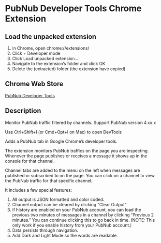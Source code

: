 # PubNub Developer Tools Chrome Extension
    
## Load the unpacked extension

1. In Chrome, open chrome://extensions/
2. Click + Developer mode
3. Click Load unpacked extension…
4. Navigate to the extension’s folder and click OK
5. Delete the (extracted) folder (the extension have copied) 

## Chrome Web Store

[PubNub Developer Tools](https://chrome.google.com/webstore/detail/pubnub-console-2/lheeeennaibflmlobegogdphfhdgbobl)

## Description

Monitor PubNub traffic filtered by channels. Support PubNub version 4.xx.x

 Use Ctrl+Shift+I (or Cmd+Opt+I on Mac) to open DevTools

Adds a PubNub tab in Google Chrome’s developer tools.

The extension monitors PubNub traffics on the page you are inspecting. Whenever the page publishes or receives a message 
it shows up in the console for that channel.

Channel tabs are added to the menu on the left when messages are published or subscribed to on the page. You can click 
on a channel to view the PubNub traffic for that specific channel.

It includes a few special features:

1. All output is JSON formatted and color coded. 
2. Channel output can be cleared by clicking “Clear Output”
3. If history are enabled on your PubNub account, you can load the previous two minutes of messages in a channel by 
clicking “Previous 2 minutes.” You can continue clicking this to go back in time. (NOTE: This only work if you enable 
history from your PubNub account.)
4. Data persists through navigation.
5. Add Dark and Light Mode so the words are readable.
